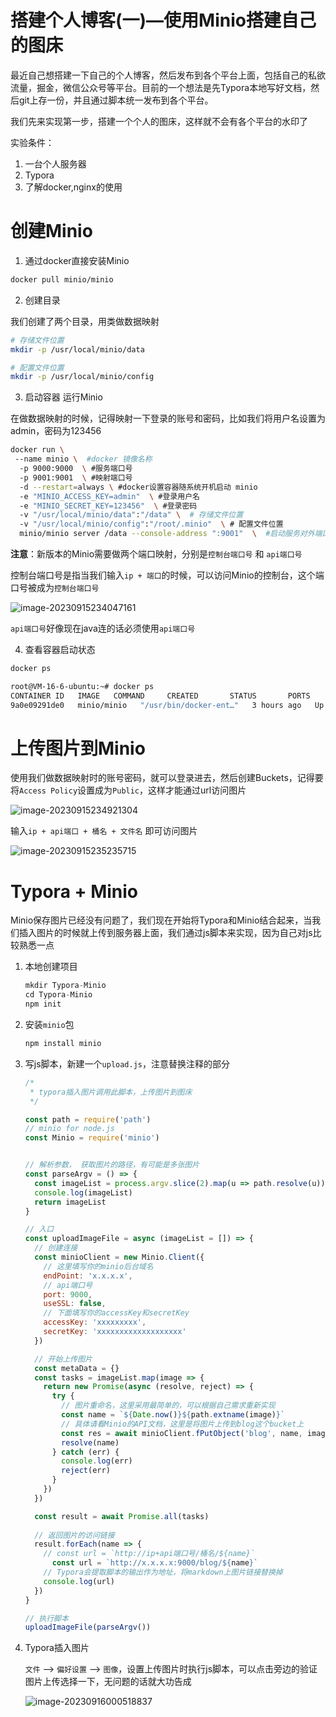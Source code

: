 # 搭建个人博客(一)—使用Minio搭建自己的图床

最近自己想搭建一下自己的个人博客，然后发布到各个平台上面，包括自己的私欲流量，掘金，微信公众号等平台。目前的一个想法是先Typora本地写好文档，然后git上存一份，并且通过脚本统一发布到各个平台。

我们先来实现第一步，搭建一个个人的图床，这样就不会有各个平台的水印了

实验条件：

1. 一台个人服务器
2. Typora
3. 了解docker,nginx的使用

# 创建Minio

1. 通过docker直接安装Minio

```bash
docker pull minio/minio
```

2. 创建目录

我们创建了两个目录，用类做数据映射

```bash
# 存储文件位置
mkdir -p /usr/local/minio/data

# 配置文件位置
mkdir -p /usr/local/minio/config
```

3. 启动容器 运行Minio

在做数据映射的时候，记得映射一下登录的账号和密码，比如我们将用户名设置为admin，密码为123456

```bash
docker run \ 
 --name minio \  #docker 镜像名称
  -p 9000:9000  \ #服务端口号
  -p 9001:9001  \ #映射端口号
  -d --restart=always \ #docker设置容器随系统开机启动 minio
  -e "MINIO_ACCESS_KEY=admin"  \ #登录用户名
  -e "MINIO_SECRET_KEY=123456"  \ #登录密码
  -v "/usr/local/minio/data":"/data" \  # 存储文件位置
  -v "/usr/local/minio/config":"/root/.minio"  \ # 配置文件位置
  minio/minio server /data --console-address ":9001"  \  #启动服务对外端口号 访问主机ip+9001 就能打开
```

**注意**：新版本的Minio需要做两个端口映射，分别是`控制台端口号` 和 `api端口号` 

控制台端口号是指当我们输入`ip + 端口`的时候，可以访问Minio的控制台，这个端口号被成为`控制台端口号`

![image-20230915234047161](http://120.53.221.17/blog/1694792447625.png)

`api端口号`好像现在java连的话必须使用`api端口号`

4. 查看容器启动状态

```bash
docker ps

root@VM-16-6-ubuntu:~# docker ps
CONTAINER ID   IMAGE   COMMAND     CREATED       STATUS       PORTS      NAMES
9a0e09291de0   minio/minio   "/usr/bin/docker-ent…"   3 hours ago   Up 3 hours   0.0.0.0:9000-9001->9000-9001/tcp, :::9000-9001->9000-9001/tcp   minio
```



# 上传图片到Minio

使用我们做数据映射时的账号密码，就可以登录进去，然后创建Buckets，记得要将`Access Policy`设置成为`Public`，这样才能通过url访问图片

![image-20230915234921304](http://120.53.221.17/blog/1694792961673.png)

输入`ip + api端口 + 桶名 + 文件名` 即可访问图片

![image-20230915235235715](http://120.53.221.17/blog/1694793156453.png)



# Typora + Minio

Minio保存图片已经没有问题了，我们现在开始将Typora和Minio结合起来，当我们插入图片的时候就上传到服务器上面，我们通过js脚本来实现，因为自己对js比较熟悉一点

1. 本地创建项目

   ```js
   mkdir Typora-Minio
   cd Typora-Minio
   npm init
   ```

2. 安装`minio`包

   ```js
   npm install minio
   ```

3. 写js脚本，新建一个`upload.js`，注意替换注释的部分

   ```js
   /* 
    * typora插入图片调用此脚本，上传图片到图床
    */
   
   const path = require('path')
   // minio for node.js
   const Minio = require('minio') 
   
   
   // 解析参数， 获取图片的路径，有可能是多张图片
   const parseArgv = () => {
     const imageList = process.argv.slice(2).map(u => path.resolve(u))
     console.log(imageList)
     return imageList
   }
   
   // 入口
   const uploadImageFile = async (imageList = []) => {
     // 创建连接
     const minioClient = new Minio.Client({
       // 这里填写你的minio后台域名
       endPoint: 'x.x.x.x',
       // api端口号
       port: 9000,
       useSSL: false,
       // 下面填写你的accessKey和secretKey
       accessKey: 'xxxxxxxxx',
       secretKey: 'xxxxxxxxxxxxxxxxxxx'
     })
   
     // 开始上传图片
     const metaData = {}
     const tasks = imageList.map(image => {
       return new Promise(async (resolve, reject) => {
         try {
           // 图片重命名，这里采用最简单的，可以根据自己需求重新实现
           const name = `${Date.now()}${path.extname(image)}`
           // 具体请看Minio的API文档，这里是将图片上传到blog这个bucket上
           const res = await minioClient.fPutObject('blog', name, image, metaData)
           resolve(name)
         } catch (err) {
           console.log(err)
           reject(err)
         }
       })
     })
   
     const result = await Promise.all(tasks)
     
     // 返回图片的访问链接
     result.forEach(name => {
       // const url = `http://ip+api端口号/桶名/${name}`
         const url = `http://x.x.x.x:9000/blog/${name}`
       // Typora会提取脚本的输出作为地址，将markdown上图片链接替换掉
       console.log(url)
     })
   }
   
   // 执行脚本
   uploadImageFile(parseArgv())
   ```

4. Typora插入图片

   `文件` —> `偏好设置`  —> `图像`，设置上传图片时执行js脚本，可以点击旁边的验证图片上传选择一下，无问题的话就大功告成

   ![image-20230916000518837](http://120.53.221.17/blog/1694793919096.png)

